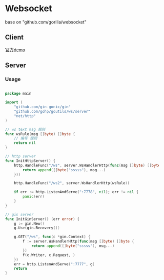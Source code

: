 # Websocket

base on "github.com/gorilla/websocket"


## Client

[官方demo](https://github.com/gorilla/websocket/tree/master/examples/echo)

## Server

### Usage

```go

package main

import (
	"github.com/gin-gonic/gin"
	"github.com/gohp/goutils/ws/server"
	"net/http"
)

// ws text msg 规则
func wsRule(msg []byte) []byte {
	// 编写 规则
	return nil
}

// http server
func InitHttpServer() {
	http.HandleFunc("/ws", server.WsHandlerHttp(func(msg []byte) []byte {
		return append([]byte("sssss"), msg...)
	}))

	http.HandleFunc("/ws2", server.WsHandlerHttp(wsRule))

	if err := http.ListenAndServe(":7778", nil); err != nil {
		panic(err)
	}
}

// gin server
func InitGinServer() (err error) {
	g := gin.New()
	g.Use(gin.Recovery())

	g.GET("/ws", func(c *gin.Context) {
		f := server.WsHandlerHttp(func(msg []byte) []byte {
			return append([]byte("sssss"), msg...)
		})
		f(c.Writer, c.Request, )
	})
	err = http.ListenAndServe(":7777", g)
	return
}

```